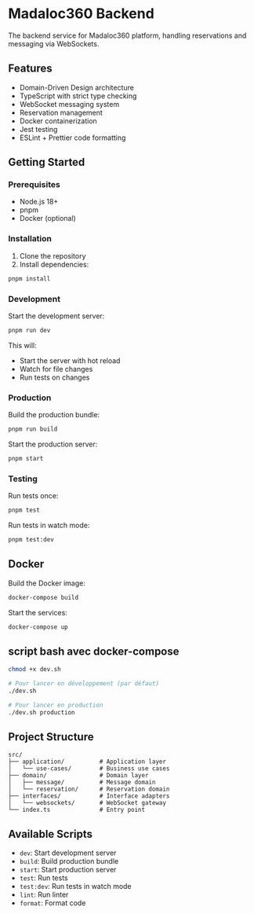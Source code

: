 # Madaloc360 Backend

The backend service for Madaloc360 platform, handling reservations and messaging via WebSockets.

## Features

- Domain-Driven Design architecture
- TypeScript with strict type checking
- WebSocket messaging system
- Reservation management
- Docker containerization
- Jest testing
- ESLint + Prettier code formatting

## Getting Started

### Prerequisites

- Node.js 18+
- pnpm
- Docker (optional)

### Installation

1. Clone the repository
2. Install dependencies:

```bash
pnpm install
```

### Development

Start the development server:

```bash
pnpm run dev
```

This will:

- Start the server with hot reload
- Watch for file changes
- Run tests on changes

### Production

Build the production bundle:

```bash
pnpm run build
```

Start the production server:

```bash
pnpm start
```

### Testing

Run tests once:

```bash
pnpm test
```

Run tests in watch mode:

```bash
pnpm test:dev
```

## Docker

Build the Docker image:

```bash
docker-compose build
```

Start the services:

```bash
docker-compose up
```

## script bash avec docker-compose

```bash
chmod +x dev.sh

# Pour lancer en développement (par défaut)
./dev.sh

# Pour lancer en production
./dev.sh production
```

## Project Structure

```
src/
├── application/          # Application layer
│   └── use-cases/        # Business use cases
├── domain/               # Domain layer
│   ├── message/          # Message domain
│   └── reservation/      # Reservation domain
├── interfaces/           # Interface adapters
│   └── websockets/       # WebSocket gateway
└── index.ts              # Entry point
```

## Available Scripts

- `dev`: Start development server
- `build`: Build production bundle
- `start`: Start production server
- `test`: Run tests
- `test:dev`: Run tests in watch mode
- `lint`: Run linter
- `format`: Format code
